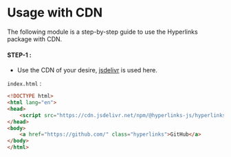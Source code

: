 # Usage with CDN 

The following module is a step-by-step guide to use the Hyperlinks package with CDN.

#### STEP-1 :
- Use the CDN of your desire, [jsdelivr](https://www.jsdelivr.com/package/npm/@hyperlinks-js/hyperlinks) is used here.

`index.html` :
```html
<!DOCTYPE html>
<html lang="en">
<head>
    <script src="https://cdn.jsdelivr.net/npm/@hyperlinks-js/hyperlinks@1.0.0/dist/index.bundle.js" type="module" defer></script>
</head>
<body>
    <a href="https://github.com/" class="hyperlinks">GitHub</a>
</body>
</html>
```

